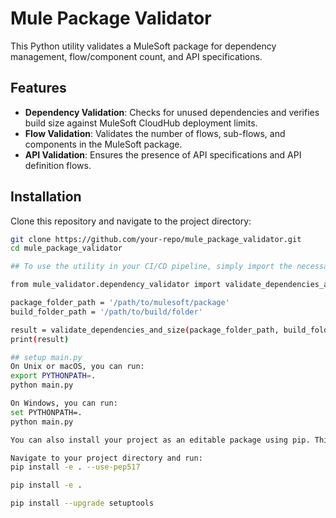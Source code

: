 # Mule Package Validator

This Python utility validates a MuleSoft package for dependency management, flow/component count, and API specifications.

## Features

- **Dependency Validation**: Checks for unused dependencies and verifies build size against MuleSoft CloudHub deployment limits.
- **Flow Validation**: Validates the number of flows, sub-flows, and components in the MuleSoft package.
- **API Validation**: Ensures the presence of API specifications and API definition flows.

## Installation

Clone this repository and navigate to the project directory:

```bash
git clone https://github.com/your-repo/mule_package_validator.git
cd mule_package_validator

## To use the utility in your CI/CD pipeline, simply import the necessary module and call the function

from mule_validator.dependency_validator import validate_dependencies_and_size

package_folder_path = '/path/to/mulesoft/package'
build_folder_path = '/path/to/build/folder'

result = validate_dependencies_and_size(package_folder_path, build_folder_path)
print(result)

## setup main.py
On Unix or macOS, you can run:
export PYTHONPATH=.
python main.py

On Windows, you can run:
set PYTHONPATH=.
python main.py

You can also install your project as an editable package using pip. This allows Python to recognize the package without adjusting PYTHONPATH.

Navigate to your project directory and run:
pip install -e . --use-pep517

pip install -e .

pip install --upgrade setuptools

